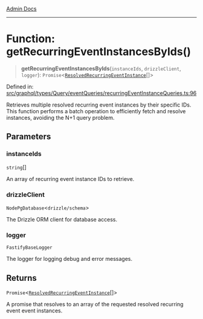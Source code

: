 [Admin Docs](/)

***

# Function: getRecurringEventInstancesByIds()

> **getRecurringEventInstancesByIds**(`instanceIds`, `drizzleClient`, `logger`): `Promise`\<[`ResolvedRecurringEventInstance`](../../../../../../drizzle/tables/recurringEventInstances/type-aliases/ResolvedRecurringEventInstance.md)[]\>

Defined in: [src/graphql/types/Query/eventQueries/recurringEventInstanceQueries.ts:96](https://github.com/Sourya07/talawa-api/blob/583d62db9438de398bb9012a4a2617e2cb268b08/src/graphql/types/Query/eventQueries/recurringEventInstanceQueries.ts#L96)

Retrieves multiple resolved recurring event instances by their specific IDs.
This function performs a batch operation to efficiently fetch and resolve instances,
avoiding the N+1 query problem.

## Parameters

### instanceIds

`string`[]

An array of recurring event instance IDs to retrieve.

### drizzleClient

`NodePgDatabase`\<``drizzle/schema``\>

The Drizzle ORM client for database access.

### logger

`FastifyBaseLogger`

The logger for logging debug and error messages.

## Returns

`Promise`\<[`ResolvedRecurringEventInstance`](../../../../../../drizzle/tables/recurringEventInstances/type-aliases/ResolvedRecurringEventInstance.md)[]\>

A promise that resolves to an array of the requested resolved recurring event event instances.
